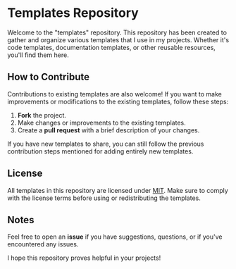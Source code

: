 # Templates Repository

Welcome to the "templates" repository. This repository has been created to gather and organize various templates that I use in my projects. Whether it's code templates, documentation templates, or other reusable resources, you'll find them here.

## How to Contribute

Contributions to existing templates are also welcome! If you want to make improvements or modifications to the existing templates, follow these steps:

1. **Fork** the project.
2. Make changes or improvements to the existing templates.
3. Create a **pull request** with a brief description of your changes.

If you have new templates to share, you can still follow the previous contribution steps mentioned for adding entirely new templates.

## License

All templates in this repository are licensed under [MIT](https://choosealicense.com/licenses/mit/). Make sure to comply with the license terms before using or redistributing the templates.

## Notes

Feel free to open an **issue** if you have suggestions, questions, or if you've encountered any issues.

I hope this repository proves helpful in your projects!